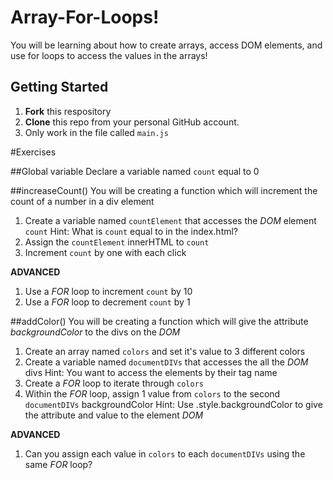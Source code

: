 # Array-For-Loops!
You will be learning about how to create arrays, access DOM elements, and use for loops to access the values in the arrays!

## Getting Started
1. **Fork** this respository
2. **Clone** this repo from your personal GitHub account.
3. Only work in the file called `main.js`

#Exercises

##Global variable
Declare a variable named `count` equal to 0

##increaseCount()
You will be creating a function which will increment the count of a number in a div element
1. Create a variable named `countElement` that accesses the _DOM_ element `count`
Hint: What is `count` equal to in the index.html?
2. Assign the `countElement` innerHTML to `count`
3. Increment `count` by one with each click

**ADVANCED**
1. Use a _FOR_ loop to increment `count` by 10
2. Use a _FOR_ loop to decrement `count` by 1

##addColor()
You will be creating a function which will give the attribute _backgroundColor_ to the divs on the _DOM_
1. Create an array named `colors` and set it's value to 3 different colors
2. Create a variable named `documentDIVs` that accesses the all the _DOM_ divs
Hint: You want to access the elements by their tag name
3. Create a _FOR_ loop to iterate through `colors`
4. Within the _FOR_ loop, assign 1 value from `colors` to the second `documentDIVs` backgroundColor
Hint: Use .style.backgroundColor to give the attribute and value to the element _DOM_

**ADVANCED**
1. Can you assign each value in `colors` to each `documentDIVs` using the same _FOR_ loop?







